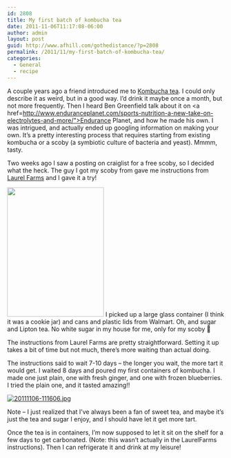 ```yaml
---
id: 2808
title: My first batch of kombucha tea
date: 2011-11-06T11:17:08-06:00
author: admin
layout: post
guid: http://www.afhill.com/gothedistance/?p=2808
permalink: /2011/11/my-first-batch-of-kombucha-tea/
categories:
  - General
  - recipe
---
```

A couple years ago a friend introduced me to [Kombucha tea](http://www.synergydrinks.com/). I could only describe it as weird, but in a good way. I&#8217;d drink it maybe once a month, but not more frequently. Then I heard Ben Greenfield talk about it on <a href=http://www.enduranceplanet.com/sports-nutrition-a-new-take-on-electrolytes-and-more/">Endurance Planet</a>, and how he made his own. I was intrigued, and actually ended up googling information on making your own. It&#8217;s a pretty interesting process that requires starting from existing kombucha or a scoby (a symbiotic culture of bacteria and yeast). Mmmm, tasty. 

Two weeks ago I saw a posting on craiglist for a free scoby, so I decided what the heck. The guy I got my scoby from gave me instructions from [Laurel Farms](http://www.laurelfarms.com) and I gave it a try!

[<img src="http://www.afhill.com/gothedistance/wp-content/uploads/2011/11/kombucha-224x300.jpg" alt="" title="kombucha" width="224" height="300" class="alignleft size-medium wp-image-2817" />](http://www.afhill.com/gothedistance/wp-content/uploads/2011/11/kombucha.jpg) I picked up a large glass container (I think it was a cookie jar) and cans and plastic lids from Walmart. Oh, and sugar and Lipton tea. No white sugar in my house for me, only for my scoby 🙂

The instructions from Laurel Farms are pretty straightforward. Setting it up takes a bit of time but not much, there&#8217;s more waiting than actual doing. 

The instructions said to wait 7-10 days &#8211; the longer you wait, the more tart it would get. I waited 8 days and poured my first containers of kombucha. I made one just plain, one with fresh ginger, and one with frozen blueberries. I tried the plain one, and it tasted amazing!!

[<img src="http://www.afhill.com/gothedistance/wp-content/uploads/2011/11/20111106-111606.jpg" alt="20111106-111606.jpg" class="alignnone size-full" />](http://www.afhill.com/gothedistance/wp-content/uploads/2011/11/20111106-111606.jpg)

Note &#8211; I just realized that I&#8217;ve always been a fan of sweet tea, and maybe it&#8217;s just the tea and sugar I enjoy, and I should have let it get more tart. 

Once the tea is in containers, I&#8217;m now supposed to let it sit on the shelf for a few days to get carbonated. (Note: this wasn&#8217;t actually in the LaurelFarms instructions). Then I can refrigerate it and drink at my leisure!